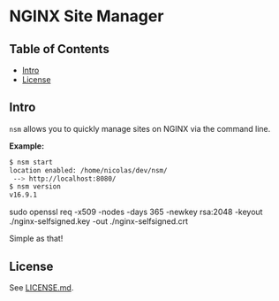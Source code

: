 # NGINX Site Manager 

## Table of Contents

- [Intro](#intro)
- [License](#license)


## Intro

`nsm` allows you to quickly manage sites on NGINX via the command line.

**Example:**
```sh
$ nsm start
location enabled: /home/nicolas/dev/nsm/
 --> http://localhost:8080/
$ nsm version
v16.9.1
```

sudo openssl req -x509 -nodes -days 365 -newkey rsa:2048 -keyout ./nginx-selfsigned.key -out ./nginx-selfsigned.crt

Simple as that!

## License

See [LICENSE.md](./LICENSE.md).
